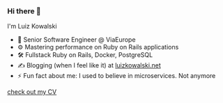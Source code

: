 ### Hi there 👋

I'm Luiz Kowalski

- 🔭 Senior Software Engineer @ ViaEurope
- ⚙️ Mastering performance on Ruby on Rails applications
- 🛠️ Fullstack Ruby on Rails, Docker, PostgreSQL
- ✍️ Blogging (when I feel like it) at [luizkowalski.net](https://luizkowalski.net)
- ⚡  Fun fact about me: I used to believe in microservices. Not anymore

[check out my CV](https://read.cv/luizkowalski)
